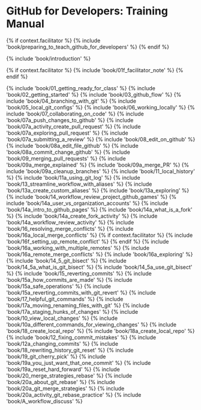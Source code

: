 # GitHub for Developers: Training Manual

{% if context.facilitator %}
{% include 'book/preparing_to_teach_github_for_developers' %}
{% endif %}

{% include 'book/introduction' %}

{% if context.facilitator %}
{% include 'book/01f_facilitator_note' %}
{% endif %}

{% include 'book/01_getting_ready_for_class' %}
{% include 'book/02_getting_started' %}
{% include 'book/03_github_flow' %}
{% include 'book/04_branching_with_git' %}
{% include 'book/05_local_git_configs' %}
{% include 'book/06_working_locally' %}
{% include 'book/07_collaborating_on_code' %}
{% include 'book/07a_push_changes_to_github' %}
{% include 'book/07a_activity_create_pull_request' %}
{% include 'book/07a_exploring_pull_request' %}
{% include 'book/07a_submitting_a_review' %}
{% include 'book/08_edit_on_github' %}
{% include 'book/08a_edit_file_github' %}
{% include 'book/08a_commit_change_github' %}
{% include 'book/09_merging_pull_requests' %}
{% include 'book/09a_merge_explained' %}
{% include 'book/09a_merge_PR' %}
{% include 'book/09a_cleanup_branches' %}
{% include 'book/11_local_history' %}
{% include 'book/11a_using_git_log' %}
{% include 'book/13_streamline_workflow_with_aliases' %}
{% include 'book/13a_create_custom_aliases' %}
{% include 'book/13a_exploring' %}
{% include 'book/14_workflow_review_project_github_games' %}
{% include 'book/14a_user_vs_organization_accounts' %}
{% include 'book/14a_intro_to_github_pages' %}
{% include 'book/14a_what_is_a_fork' %}
{% include 'book/14a_create_fork_activity' %}
{% include 'book/14a_workflow_review_activity' %}
{% include 'book/16_resolving_merge_conflicts' %}
{% include 'book/16a_local_merge_conflicts' %}
{% if context.facilitator %}
{% include 'book/16f_setting_up_remote_conflict' %}
{% endif %}
{% include 'book/16a_working_with_multiple_remotes' %}
{% include 'book/16a_remote_merge_conflicts' %}
{% include 'book/16a_exploring' %}
{% include 'book/14_5_git_bisect' %}
{% include 'book/14_5a_what_is_git_bisect' %}
{% include 'book/14_5a_use_git_bisect' %}
{% include 'book/15_reverting_commits' %}
{% include 'book/15a_how_commits_are_made' %}
{% include 'book/15a_safe_operations' %}
{% include 'book/15a_reverting_commits_with_git_revert' %}
{% include 'book/17_helpful_git_commands' %}
{% include 'book/17a_moving_renaming_files_with_git' %}
{% include 'book/17a_staging_hunks_of_changes' %}
{% include 'book/10_view_local_changes' %}
{% include 'book/10a_different_commands_for_viewing_changes' %}
{% include 'book/18_create_local_repo' %}
{% include 'book/18a_create_local_repo' %}
{% include 'book/12_fixing_commit_mistakes' %}
{% include 'book/12a_changing_commits' %}
{% include 'book/18_rewriting_history_git_reset' %}
{% include 'book/19_git_cherry_pick' %}
{% include 'book/19a_you_just_want_that_one_commit' %}
{% include 'book/19a_reset_hard_forward' %}
{% include 'book/20_merge_strategies_rebase' %}
{% include 'book/20a_about_git_rebase' %}
{% include 'book/20a_git_merge_strategies' %}
{% include 'book/20a_activity_git_rebase_practice' %}
{% include 'book/A_workflow_discuss' %}

